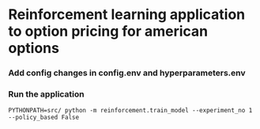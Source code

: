 # Reinforcement learning application to option pricing for american options

### Add config changes in config.env and hyperparameters.env

### Run the application
`PYTHONPATH=src/ python -m reinforcement.train_model --experiment_no 1 --policy_based False`
